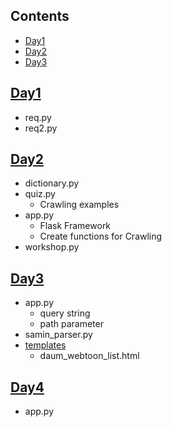 ## Contents
- [Day1](#day1) 
- [Day2](#day2)
- [Day3](#day3)

## [Day1](/Day1)
- req.py
- req2.py
## [Day2](/Day2)
- dictionary.py
- quiz.py
  - Crawling examples
- app.py
  - Flask Framework
  - Create functions for Crawling 
- workshop.py

## [Day3](/Day3)
- app.py
    - query string
    - path parameter
- samin_parser.py
- [templates](/Day3/tempaltes)
    - daum_webtoon_list.html

## [Day4](/Day4)
- app.py
